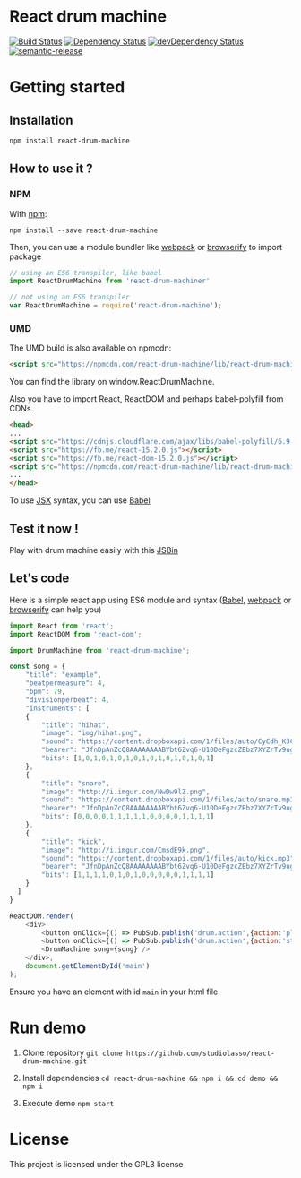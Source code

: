 # React drum machine

[![Build Status](https://travis-ci.org/StudioLasso/react-drum-machine.svg?branch=master)](https://travis-ci.org/StudioLasso/react-drum-machine)
[![Dependency Status](https://david-dm.org/studiolasso/react-drum-machine.svg)](https://david-dm.org/studiolasso/react-drum-machine)
[![devDependency Status](https://david-dm.org/studiolasso/react-drum-machine/dev-status.svg)](https://david-dm.org/studiolasso/react-drum-machine#info=devDependencies)
[![semantic-release](https://img.shields.io/badge/%20%20%F0%9F%93%A6%F0%9F%9A%80-semantic--release-e10079.svg?style=flat-square)](https://github.com/semantic-release/semantic-release)

# Getting started

## Installation

```bash
npm install react-drum-machine
```

## How to use it ?

### NPM

With [npm](https://npmjs.com):

```
npm install --save react-drum-machine
```

Then, you can use a module bundler like [webpack](webpack.github.io) or [browserify](http://browserify.org/) to import package

```js
// using an ES6 transpiler, like babel
import ReactDrumMachine from 'react-drum-machiner'

// not using an ES6 transpiler
var ReactDrumMachine = require('react-drum-machine');
```

### UMD

The UMD build is also available on npmcdn:
```html
<script src="https://npmcdn.com/react-drum-machine/lib/react-drum-machine.min.js"></script>
```
You can find the library on window.ReactDrumMachine.

Also you have to import React, ReactDOM and perhaps babel-polyfill from CDNs.
```html
<head>
...
<script src="https://cdnjs.cloudflare.com/ajax/libs/babel-polyfill/6.9.1/polyfill.js"></script>
<script src="https://fb.me/react-15.2.0.js"></script>
<script src="https://fb.me/react-dom-15.2.0.js"></script>
<script src="https://npmcdn.com/react-drum-machine/lib/react-drum-machine.min.js"></script>
...
</head>
```

To use [JSX](https://facebook.github.io/react/docs/jsx-in-depth.html) syntax, you can use [Babel](https://babeljs.io/)

## Test it now !

Play with drum machine easily with this [JSBin](https://jsbin.com/herafiw)

## Let's code

Here is a simple react app using ES6 module and syntax ([Babel](https://babeljs.io/), [webpack](webpack.github.io) or [browserify](http://browserify.org/) can help you)

```javascript
import React from 'react';
import ReactDOM from 'react-dom';

import DrumMachine from 'react-drum-machine';

const song = {
	"title": "example",
	"beatpermeasure": 4,
	"bpm": 79,
	"divisionperbeat": 4,
	"instruments": [
  	{
		"title": "hihat",
		"image": "img/hihat.png",
		"sound": "https://content.dropboxapi.com/1/files/auto/CyCdh_K3ClHat-01.wav",
		"bearer": "JfnDpAnZcQ8AAAAAAAABYbt6Zvq6-U10DeFgzcZEbz7XYZrTv9ugPuuRl0ai9BFR",
		"bits": [1,0,1,0,1,0,1,0,1,0,1,0,1,0,1,0,1]
  	},
  	{
		"title": "snare",
		"image": "http://i.imgur.com/NwDw9lZ.png",
		"sound": "https://content.dropboxapi.com/1/files/auto/snare.mp3",
		"bearer": "JfnDpAnZcQ8AAAAAAAABYbt6Zvq6-U10DeFgzcZEbz7XYZrTv9ugPuuRl0ai9BFR",
		"bits": [0,0,0,0,1,1,1,1,1,0,0,0,0,1,1,1,1]
  	},
  	{
		"title": "kick",
		"image": "http://i.imgur.com/CmsdE9k.png",
		"sound": "https://content.dropboxapi.com/1/files/auto/kick.mp3",
		"bearer": "JfnDpAnZcQ8AAAAAAAABYbt6Zvq6-U10DeFgzcZEbz7XYZrTv9ugPuuRl0ai9BFR",
		"bits": [1,1,1,1,0,1,0,1,0,0,0,0,0,1,1,1,1]
  	}
  ]
}

ReactDOM.render(
	<div>
		<button onClick={() => PubSub.publish('drum.action',{action:'play'})}>Play</button>
		<button onClick={() => PubSub.publish('drum.action',{action:'stop'})}>Stop</button>
		<DrumMachine song={song} />
	</div>,
	document.getElementById('main')
);
```

Ensure you have an element with id `main` in your html file

# Run demo

1. Clone repository `git clone https://github.com/studiolasso/react-drum-machine.git`

2. Install dependencies `cd react-drum-machine && npm i && cd demo && npm i`

3. Execute demo `npm start`

# License

This project is licensed under the GPL3 license
